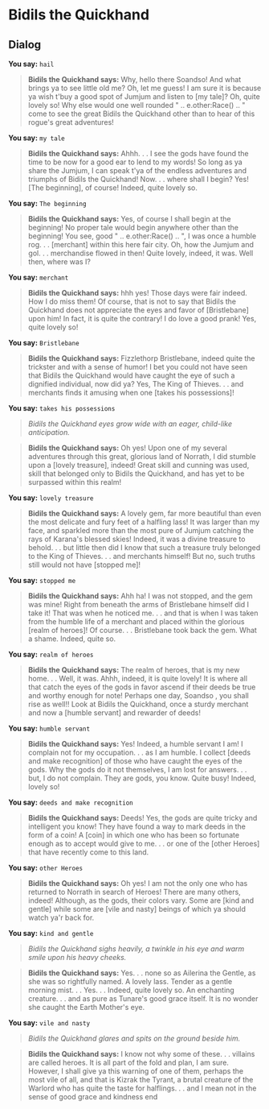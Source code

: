 # Bidils the Quickhand






## Dialog

**You say:** `hail`



>**Bidils the Quickhand says:** Why, hello there Soandso! And what brings ya to see little old me? Oh, let me guess! I am sure it is because ya wish t'buy a good spot of Jumjum and listen to [my tale]? Oh, quite lovely so! Why else would one well rounded " .. e.other:Race() .. " come to see the great Bidils the Quickhand other than to hear of this rogue's great adventures!

**You say:** `my tale`



>**Bidils the Quickhand says:** Ahhh. . . I see the gods have found the time to be now for a good ear to lend to my words! So long as ya share the Jumjum, I can speak t'ya of the endless adventures and triumphs of Bidils the Quickhand! Now. . . where shall I begin? Yes! [The beginning], of course! Indeed, quite lovely so.

**You say:** `The beginning`



>**Bidils the Quickhand says:** Yes, of course I shall begin at the beginning! No proper tale would begin anywhere other than the beginning! You see, good " .. e.other:Race() .. ", I was once a humble rog. . . [merchant] within this here fair   city. Oh, how the Jumjum and gol. . . merchandise flowed in then! Quite lovely, indeed, it was. Well then, where was I?

**You say:** `merchant`



>**Bidils the Quickhand says:** hhh yes! Those days were fair indeed. How I do miss them! Of course, that is not to say that Bidils the Quickhand does not appreciate the eyes and favor of [Bristlebane] upon him! In fact, it is quite the contrary! I do love a good prank! Yes, quite lovely so!

**You say:** `Bristlebane`



>**Bidils the Quickhand says:** Fizzlethorp Bristlebane, indeed quite the trickster and with a sense of humor! I bet you could not have seen that Bidils the Quickhand would have caught the eye of such a dignified individual, now did ya? Yes, The King of Thieves. . . and merchants finds it amusing when one [takes his possessions]!

**You say:** `takes his possessions`



>*Bidils the Quickhand eyes grow wide with an eager, child-like anticipation.*


>**Bidils the Quickhand says:** Oh yes! Upon one of my several adventures through this great, glorious land of Norrath, I did stumble upon a [lovely treasure], indeed! Great skill and cunning was used, skill that belonged only to Bidils the Quickhand, and has yet to be surpassed within this realm!

**You say:** `lovely treasure`



>**Bidils the Quickhand says:** A lovely gem, far more beautiful than even the most delicate and fury feet of a halfling lass! It was larger than my face, and sparkled more than the most pure of Jumjum catching the rays of Karana's blessed skies! Indeed, it was a divine treasure to behold. . . but little then did I know that such a treasure truly belonged to the King of Thieves. . . and merchants himself! But no, such truths still would not have [stopped me]!

**You say:** `stopped me`



>**Bidils the Quickhand says:** Ahh ha! I was not stopped, and the gem was mine! Right from beneath the arms of Bristlebane   himself did I take it! That was when he noticed me. . . and that is when I was taken from the humble life of a merchant and placed within the glorious [realm of heroes]! Of course. . . Bristlebane took back the gem. What a shame. Indeed, quite so.

**You say:** `realm of heroes`



>**Bidils the Quickhand says:** The realm of heroes, that is my new home. . . Well, it was. Ahhh, indeed, it is quite lovely! It is where all that catch the eyes of the gods in favor ascend if their deeds be true and worthy   enough for note! Perhaps one day, Soandso , you shall rise as well!! Look at Bidils the Quickhand, once a sturdy merchant and now a [humble servant] and rewarder of deeds!

**You say:** `humble servant`



>**Bidils the Quickhand says:** Yes! Indeed, a humble servant I am! I complain not for my occupation. . . as I am humble. I   collect [deeds and make recognition] of those who have caught the eyes of the gods. Why the gods do it not themselves, I am lost for answers. . . but, I do not complain. They are gods, you know. Quite busy! Indeed, lovely so!

**You say:** `deeds and make recognition`



>**Bidils the Quickhand says:** Deeds! Yes, the gods are quite tricky and intelligent you know! They have found a way to mark deeds in the form of a coin! A [coin] in which one who has been so fortunate enough as to accept would give to me. . . or one of the [other Heroes] that have recently come to this land.

**You say:** `other Heroes`



>**Bidils the Quickhand says:** Oh yes! I am not the only one who has returned to Norrath in search of Heroes! There are many others, indeed! Although, as the gods, their colors vary. Some are [kind and gentle] while some are [vile and nasty] beings of which ya should watch ya'r back for.

**You say:** `kind and gentle`



>*Bidils the Quickhand sighs heavily, a twinkle in his eye and warm smile upon his heavy cheeks.*


>**Bidils the Quickhand says:** Yes. . . none so as Ailerina the Gentle, as she was so rightfully named. A lovely lass. Tender as a gentle morning mist. . . Yes. . . Indeed, quite lovely so. An enchanting creature. . . and as pure as Tunare's good grace itself. It is no wonder she caught the Earth Mother's eye.

**You say:** `vile and nasty`



>*Bidils the Quickhand glares and spits on the ground beside him.*


>**Bidils the Quickhand says:** I know not why some of these. . . villains are called heroes. It is all part of the fold and plan, I am sure. However, I shall give ya this warning of one of them, perhaps the most vile of all, and that is Kizrak the Tyrant, a brutal creature of the Warlord who has quite the taste for halflings. . . and I mean not in the sense of good grace and kindness
end





